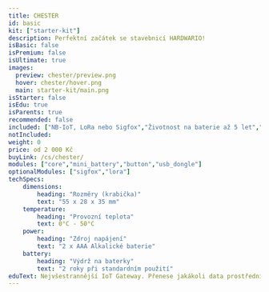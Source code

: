 ```yaml
---
title: CHESTER
id: basic
kit: ["starter-kit"]
description: Perfektní začátek se stavebnicí HARDWARIO!
isBasic: false
isPremium: false
isUltimate: true
images:
  preview: chester/preview.png
  hover: chester/hover.png
  main: starter-kit/main.png
isStarter: false
isEdu: true
isParents: true
recommended: false
included: ["NB-IoT, LoRa nebo Sigfox","Životnost na baterie až 5 let","Rozšiřitelný až o 5 expanderů", "Hodinový webinář zdarma","Záruka 3 roky"]
notIncluded:
weight: 0
price: od 2 000 Kč
buyLink: /cs/chester/
modules: ["core","mini_battery","button","usb_dongle"]
optionalModules: ["sigfox","lora"]
techSpecs:
    dimensions:
        heading: "Rozměry (krabička)"
        text: "55 x 28 x 35 mm"
    temperature:
        heading: "Provozní teplota"
        text: 0°C - 50°C
    power:
        heading: "Zdroj napájení"
        text: "2 x AAA Alkalické baterie"
    battery:
        heading: "Výdrž na baterky"
        text: "2 roky při standardním použití"
eduText: Nejvšestrannější IoT Gateway. Přenese jakákoli data prostřednictvím LPWAN.
---
```

